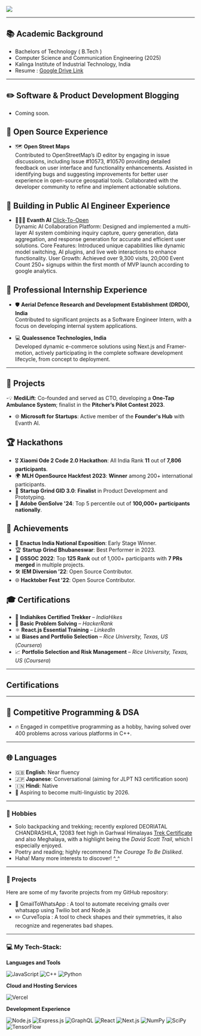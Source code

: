 

![](https://komarev.com/ghpvc/?username=StillAbeginnerr&color=green)

---
## 📚 Academic Background
- Bachelors of Technology ( B.Tech )
- Computer Science and Communication Engineering (2025)
- Kalinga Institute of Industrial Technology, India
- Resume : [Google Drive Link](https://drive.google.com/file/d/13xHhGcSLiRRCeCPaJDad1vP4pv9mkBbm/view?usp=sharing)
---

## ✏️ Software & Product Development Blogging
- Coming soon.

## 🌟 Open Source Experience
- 🗺️ **Open Street Maps**  
Contributed to OpenStreetMap’s iD editor by engaging in issue discussions, including Issue #10573,
#10570 providing detailed feedback on user interface and functionality enhancements.
Assisted in identifying bugs and suggesting improvements for better user experience in open-source
geospatial tools.
Collaborated with the developer community to refine and implement actionable solutions.

## 🌟 Building in Public AI Engineer Experience
- 🙎🏻‍♂️ **Evanth AI**  [Click-To-Open](https://www.evanth.in) <br>
Dynamic AI Collaboration Platform: Designed and implemented a multi-layer AI system combining
inquiry capture, query generation, data aggregation, and response generation for accurate and efficient
user solutions.
Core Features: Introduced unique capabilities like dynamic model switching, AI plugins, and live web
interactions to enhance functionality.
User Growth: Achieved over 9,300 visits, 20,000 Event Count 250+ signups within the first
month of MVP launch according to google analytics.


## 🌟 Professional Internship Experience
- 🛡️ **Aerial Defence Research and Development Establishment (DRDO), India**  
  Contributed to significant projects as a Software Engineer Intern, with a focus on developing internal system applications.

- 💻 **Qualessence Technologies, India**  
  Developed dynamic e-commerce solutions using Next.js and Framer-motion, actively participating in the complete software development lifecycle, from concept to deployment.

---



## 🚀 **Projects**  
-💡 **MediLift**: Co-founded and served as CTO, developing a **One-Tap Ambulance System**; finalist in the **Pitcher’s Pilot Contest 2023**.   
- 🌐 **Microsoft for Startups**: Active member of the **Founder's Hub** with Evanth AI.


## 🏆 **Hackathons**  
- 🎖️ **Xiaomi Ode 2 Code 2.0 Hackathon**: All India Rank **11** out of **7,806 participants**.  
- 🌍 **MLH OpenSource Hackfest 2023**: **Winner** among 200+ international participants.  
- 🚀 **Startup Grind GID 3.0**: **Finalist** in Product Development and Prototyping.  
- 🎨 **Adobe GenSolve '24**: Top 5 percentile out of **100,000+ participants nationally**.  

## 🏅 **Achievements**   
- 🌟 **Enactus India National Exposition**: Early Stage Winner.  
- 🏆 **Startup Grind Bhubaneswar**: Best Performer in 2023.  
- 🔧 **GSSOC 2022**: Top **125 Rank** out of 1,000+ participants with **7 PRs merged** in multiple projects.  
- 🛠️ **IEM Diversion ’22**: Open Source Contributor.  
- 🌐 **Hacktober Fest ’22**: Open Source Contributor.  

## 🎓 Certifications  
- 🥾 **Indiahikes Certified Trekker** – *IndiaHikes*  
- 🧩 **Basic Problem Solving** – *HackerRank*  
- ⚛️ **React.js Essential Training** – *LinkedIn*  
- 📊 **Biases and Portfolio Selection** – *Rice University, Texas, US* (*Coursera*)  
- 📈 **Portfolio Selection and Risk Management** – *Rice University, Texas, US* (*Coursera*)  

---

## Certifications 



---

## 🧩 Competitive Programming & DSA
- 🔥 Engaged in competitive programming as a hobby, having solved over 400 problems across various platforms in C++.

---

## 🌐 Languages
- 🇬🇧 **English**: Near fluency  
- 🇯🇵 **Japanese**: Conversational (aiming for JLPT N3 certification soon)  
- 🇮🇳 **Hindi**: Native  
- 🌱 Aspiring to become multi-linguistic by 2026.

---

### 🎒 Hobbies

  - Solo backpacking and trekking; recently explored DEORIATAL CHANDRASHILA, 12083 feet high in Garhwal Himalayas [Trek Certificate](https://drive.google.com/file/d/1mmm0WC-UgHRfHh3_yDYpoqlUcZ_zvMKC/view?usp=sharing) and also Meghalaya, with a highlight being the *David Scott Trail*, which I especially enjoyed.
  - Poetry and reading; highly recommend *The Courage To Be Disliked*.
  - Haha! Many more interests to discover! ^_^

---

### 🌟 Projects

Here are some of my favorite projects from my GitHub repository:

-	💬 GmailToWhatsApp : A tool to automate receiving gmails over whatsapp using Twilio bot and Node.js
-	✏️ CurveTopia : A tool to check shapes and their symmetries, it also recognize and regenerates bad shapes.

---

### 💻 My Tech-Stack:

**Languages and Tools**

![JavaScript](https://img.shields.io/badge/Javascript-F7DF1E?style=for-the-badge&logo=Javascript&logoColor=black)
![C++](https://img.shields.io/badge/C++-FF6C37?style=for-the-badge&logo=C%2B%2B&logoColor=white)
![Python](https://img.shields.io/badge/python-3670A0?style=for-the-badge&logo=python&logoColor=ffdd54)

**Cloud and Hosting Services**

![Vercel](https://img.shields.io/badge/Vercel-000000.svg?style=for-the-badge&logo=Vercel&logoColor=white)

**Development Experience**

![Node.js](https://img.shields.io/badge/Node.js-339933?style=for-the-badge&logo=nodedotjs&logoColor=white)
![Express.js](https://img.shields.io/badge/Express.js-000000?style=for-the-badge&logo=express&logoColor=white)
![GraphQL](https://img.shields.io/badge/GraphQL-E10098.svg?style=for-the-badge&logo=GraphQL&logoColor=white)
![React](https://img.shields.io/badge/React-20232A?style=for-the-badge&logo=react&logoColor=61DAFB)
![Next.js](https://img.shields.io/badge/Next-black?style=for-the-badge&logo=next.js&logoColor=white)
![NumPy](https://img.shields.io/badge/numpy-%23013243.svg?style=for-the-badge&logo=numpy&logoColor=white)
![SciPy](https://img.shields.io/badge/SciPy-%230C55A5.svg?style=for-the-badge&logo=scipy&logoColor=white)
![TensorFlow](https://img.shields.io/badge/TensorFlow-%23FF6F00.svg?style=for-the-badge&logo=TensorFlow&logoColor=white)
